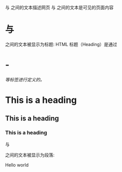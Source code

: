 <html> 与 </html> 之间的文本描述网页
<body> 与 </body> 之间的文本是可见的页面内容
<h1> 与 </h1> 之间的文本被显示为标题:  
  HTML 标题（Heading）是通过 <h1> - <h6> 等标签进行定义的。
  <h1>This is a heading</h1>
  <h2>This is a heading</h2>
  <h3>This is a heading</h3>
<p> 与 </p> 之间的文本被显示为段落:
  <p>Hello world</p>